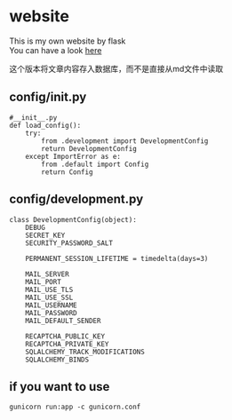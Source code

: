 # website
This is my own website by flask  
You can have a look [here](http://honmaple.com)

这个版本将文章内容存入数据库，而不是直接从md文件中读取

## config/__init__.py
    #__init__.py
    def load_config():
        try:
            from .development import DevelopmentConfig
            return DevelopmentConfig
        except ImportError as e:
            from .default import Config
            return Config

## config/development.py
    class DevelopmentConfig(object):
        DEBUG
        SECRET_KEY
        SECURITY_PASSWORD_SALT

        PERMANENT_SESSION_LIFETIME = timedelta(days=3)

        MAIL_SERVER
        MAIL_PORT
        MAIL_USE_TLS
        MAIL_USE_SSL
        MAIL_USERNAME
        MAIL_PASSWORD
        MAIL_DEFAULT_SENDER

        RECAPTCHA_PUBLIC_KEY
        RECAPTCHA_PRIVATE_KEY
        SQLALCHEMY_TRACK_MODIFICATIONS
        SQLALCHEMY_BINDS

## if you want to use
    gunicorn run:app -c gunicorn.conf 

